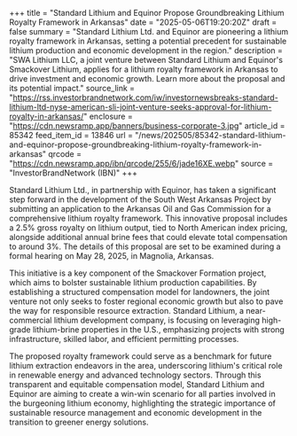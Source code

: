 +++
title = "Standard Lithium and Equinor Propose Groundbreaking Lithium Royalty Framework in Arkansas"
date = "2025-05-06T19:20:20Z"
draft = false
summary = "Standard Lithium Ltd. and Equinor are pioneering a lithium royalty framework in Arkansas, setting a potential precedent for sustainable lithium production and economic development in the region."
description = "SWA Lithium LLC, a joint venture between Standard Lithium and Equinor's Smackover Lithium, applies for a lithium royalty framework in Arkansas to drive investment and economic growth. Learn more about the proposal and its potential impact."
source_link = "https://rss.investorbrandnetwork.com/iw/investornewsbreaks-standard-lithium-ltd-nyse-american-sli-joint-venture-seeks-approval-for-lithium-royalty-in-arkansas/"
enclosure = "https://cdn.newsramp.app/banners/business-corporate-3.jpg"
article_id = 85342
feed_item_id = 13846
url = "/news/202505/85342-standard-lithium-and-equinor-propose-groundbreaking-lithium-royalty-framework-in-arkansas"
qrcode = "https://cdn.newsramp.app/ibn/qrcode/255/6/jade16XE.webp"
source = "InvestorBrandNetwork (IBN)"
+++

<p>Standard Lithium Ltd., in partnership with Equinor, has taken a significant step forward in the development of the South West Arkansas Project by submitting an application to the Arkansas Oil and Gas Commission for a comprehensive lithium royalty framework. This innovative proposal includes a 2.5% gross royalty on lithium output, tied to North American index pricing, alongside additional annual brine fees that could elevate total compensation to around 3%. The details of this proposal are set to be examined during a formal hearing on May 28, 2025, in Magnolia, Arkansas.</p><p>This initiative is a key component of the Smackover Formation project, which aims to bolster sustainable lithium production capabilities. By establishing a structured compensation model for landowners, the joint venture not only seeks to foster regional economic growth but also to pave the way for responsible resource extraction. Standard Lithium, a near-commercial lithium development company, is focusing on leveraging high-grade lithium-brine properties in the U.S., emphasizing projects with strong infrastructure, skilled labor, and efficient permitting processes.</p><p>The proposed royalty framework could serve as a benchmark for future lithium extraction endeavors in the area, underscoring lithium's critical role in renewable energy and advanced technology sectors. Through this transparent and equitable compensation model, Standard Lithium and Equinor are aiming to create a win-win scenario for all parties involved in the burgeoning lithium economy, highlighting the strategic importance of sustainable resource management and economic development in the transition to greener energy solutions.</p>
